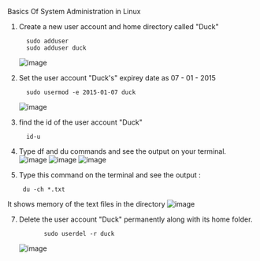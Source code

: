 Basics Of System Administration in Linux

1) Create a new user account and home directory called "Duck"
   
             
         sudo adduser
         sudo adduser duck
   ![image](https://github.com/Sharath15eUR/SivanithishRK/assets/79641980/108501f1-54bf-4abf-8c18-a2e026e7a30d)



2) Set the user account "Duck's" expirey date as 07 - 01 - 2015
   
         sudo usermod -e 2015-01-07 duck
   ![image](https://github.com/Sharath15eUR/SivanithishRK/assets/79641980/26a60822-556b-4d01-9147-cb97d5384881)

         



         

3) find the id of the user account "Duck"
   
         id-u

4) Type df and du commands and see the output on your terminal.
             ![image](https://github.com/Sharath15eUR/SivanithishRK/assets/79641980/a4d569fa-a3f2-4656-b267-f74e15fbf541)
             ![image](https://github.com/Sharath15eUR/SivanithishRK/assets/79641980/a5bd3ef7-7bf6-47ff-bc86-63a4a80019bd)
             ![image](https://github.com/Sharath15eUR/SivanithishRK/assets/79641980/f5affff7-ebe4-470b-9adf-6c3e4f400a77)


          

         
         

        

5) Type this command on the terminal and see the output :

        du -ch *.txt
It shows  memory of the text files in the directory
![image](https://github.com/Sharath15eUR/SivanithishRK/assets/79641980/9dbf2c8c-5348-4a2d-a6cd-dee6d125261f)


7) Delete the user account "Duck" permanently along with its home folder.

              sudo userdel -r duck
   ![image](https://github.com/Sharath15eUR/SivanithishRK/assets/79641980/ae8274ec-75d6-4761-88f7-de3f7f24db28)

